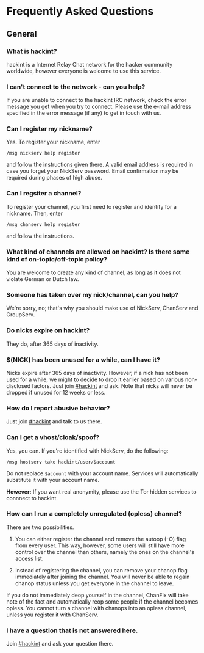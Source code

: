 # Frequently Asked Questions

## General

### What is hackint?

hackint is a Internet Relay Chat network for the hacker community worldwide, however everyone is welcome to use this service.

### I can't connect to the network - can you help?

If you are unable to connect to the hackint IRC network, check the error message you get when you try to connect. Please use the e-mail address specified in the error message (if any) to get in touch with us.

### Can I register my nickname?

Yes. To register your nickname, enter

```
/msg nickserv help register
```

and follow the instructions given there. A valid email address is required in case you forget your NickServ password. Email confirmation may be required during phases of high abuse.


### Can I regsiter a channel?

To register your channel, you first need to register and identify for a  nickname. Then, enter

```
/msg chanserv help register
```

and follow the instructions.

### What kind of channels are allowed on hackint? Is there some kind of on-topic/off-topic policy?

You are welcome to create any kind of channel, as long as it does not violate German or Dutch law.

### Someone has taken over my nick/channel, can you help?

We're sorry, no; that's why you should make use of NickServ, ChanServ and GroupServ.

### Do nicks expire on hackint?

They do, after 365 days of inactivity.

### $(NICK) has been unused for a while, can I have it?

Nicks expire after 365 days of inactivity. However, if a nick has not been used for a while, we might to decide to drop it earlier based on various non-disclosed factors. Just join [#hackint](ircs://irc.hackint.org/hackint) and ask. Note that nicks will never be dropped if unused for 12 weeks or less.

### How do I report abusive behavior?

Just join [#hackint](ircs://irc.hackint.org/hackint) and talk to us there.

### Can I get a vhost/cloak/spoof?

Yes, you can. If you're identified with NickServ, do the following:

```
/msg hostserv take hackint/user/$account
```

Do not replace `$account` with your account name. Services will automatically substitute it with your account name.

**However:** If you want real anonymity, please use the Tor hidden services to connnect to hackint.

### How can I run a completely unregulated (opless) channel?

There are two possibilities.

1. You can either register the channel and remove the autoop (-O) flag from every user. This way, however, some users will still have more control over the channel than others, namely the ones on the channel's access list.

2. Instead of registering the channel, you can remove your chanop flag immediately after joining the channel. You will never be able to regain chanop status unless you get everyone in the channel to leave.

 If you do not immediately deop yourself in the channel, ChanFix will take note of the fact and automatically reop some people if the channel becomes opless. You cannot turn a channel with chanops into an opless channel, unless you register it with ChanServ.

### I have a question that is not answered here.

Join [#hackint](ircs://irc.hackint.org/hackint) and ask your question there.
